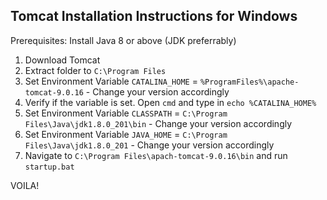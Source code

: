 ## Tomcat Installation Instructions for Windows
Prerequisites: Install Java 8 or above (JDK preferrably)
1. Download Tomcat
2. Extract folder to ```C:\Program Files```
3. Set Environment Variable ```CATALINA_HOME``` = ```%ProgramFiles%\apache-tomcat-9.0.16``` - Change your version accordingly
4. Verify if the variable is set. Open ```cmd``` and type in ```echo %CATALINA_HOME%```
5. Set Environment Variable ```CLASSPATH``` = ```C:\Program Files\Java\jdk1.8.0_201\bin``` - Change your version accordingly
6. Set Environment Variable ```JAVA_HOME``` = ```C:\Program Files\Java\jdk1.8.0_201``` - Change your version accordingly
7. Navigate to ```C:\Program Files\apach-tomcat-9.0.16\bin``` and run ```startup.bat```

VOILA!
